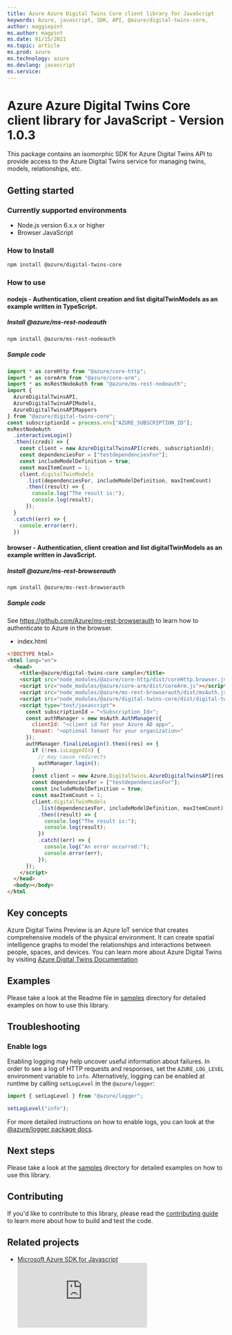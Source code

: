 ```yaml
---
title: Azure Azure Digital Twins Core client library for JavaScript
keywords: Azure, javascript, SDK, API, @azure/digital-twins-core, 
author: maggiepint
ms.author: magpint
ms.date: 01/15/2021
ms.topic: article
ms.prod: azure
ms.technology: azure
ms.devlang: javascript
ms.service: 
---
```


# Azure Azure Digital Twins Core client library for JavaScript - Version 1.0.3 


This package contains an isomorphic SDK for Azure Digital Twins API to provide access to the Azure Digital Twins service for managing twins, models, relationships, etc.

## Getting started

### Currently supported environments

- Node.js version 6.x.x or higher
- Browser JavaScript

### How to Install

```bash
npm install @azure/digital-twins-core
```

### How to use

#### nodejs - Authentication, client creation and list digitalTwinModels as an example written in TypeScript.

##### Install @azure/ms-rest-nodeauth

```bash
npm install @azure/ms-rest-nodeauth
```

##### Sample code

```typescript
import * as coreHttp from "@azure/core-http";
import * as coreArm from "@azure/core-arm";
import * as msRestNodeAuth from "@azure/ms-rest-nodeauth";
import {
  AzureDigitalTwinsAPI,
  AzureDigitalTwinsAPIModels,
  AzureDigitalTwinsAPIMappers
} from "@azure/digital-twins-core";
const subscriptionId = process.env["AZURE_SUBSCRIPTION_ID"];
msRestNodeAuth
  .interactiveLogin()
  .then((creds) => {
    const client = new AzureDigitalTwinsAPI(creds, subscriptionId);
    const dependenciesFor = ["testdependenciesFor"];
    const includeModelDefinition = true;
    const maxItemCount = 1;
    client.digitalTwinModels
      .list(dependenciesFor, includeModelDefinition, maxItemCount)
      .then((result) => {
        console.log("The result is:");
        console.log(result);
      });
  }
  .catch((err) => {
    console.error(err);
  })
```

#### browser - Authentication, client creation and list digitalTwinModels as an example written in JavaScript.

##### Install @azure/ms-rest-browserauth

```bash
npm install @azure/ms-rest-browserauth
```

##### Sample code

See https://github.com/Azure/ms-rest-browserauth to learn how to authenticate to Azure in the browser.

- index.html

```html
<!DOCTYPE html>
<html lang="en">
  <head>
    <title>@azure/digital-twins-core sample</title>
    <script src="node_modules/@azure/core-http/dist/coreHttp.browser.js"></script>
    <script src="node_modules/@azure/core-arm/dist/coreArm.js"></script>
    <script src="node_modules/@azure/ms-rest-browserauth/dist/msAuth.js"></script>
    <script src="node_modules/@azure/digital-twins-core/dist/digital-twins-core.js"></script>
    <script type="text/javascript">
      const subscriptionId = "<Subscription_Id>";
      const authManager = new msAuth.AuthManager({
        clientId: "<client id for your Azure AD app>",
        tenant: "<optional tenant for your organization>"
      });
      authManager.finalizeLogin().then((res) => {
        if (!res.isLoggedIn) {
          // may cause redirects
          authManager.login();
        }
        const client = new Azure.Digitaltwins.AzureDigitalTwinsAPI(res.creds, subscriptionId);
        const dependenciesFor = ["testdependenciesFor"];
        const includeModelDefinition = true;
        const maxItemCount = 1;
        client.digitalTwinModels
          .list(dependenciesFor, includeModelDefinition, maxItemCount)
          .then((result) => {
            console.log("The result is:");
            console.log(result);
          })
          .catch((err) => {
            console.log("An error occurred:");
            console.error(err);
          });
      });
    </script>
  </head>
  <body></body>
</html
```

## Key concepts

Azure Digital Twins Preview is an Azure IoT service that creates comprehensive models of the physical environment. It can create spatial intelligence graphs to model the relationships and interactions between people, spaces, and devices.
You can learn more about Azure Digital Twins by visiting [Azure Digital Twins Documentation](https://docs.microsoft.com/azure/digital-twins/)

## Examples

Please take a look at the Readme file in
[samples](https://github.com/Azure/azure-sdk-for-js/tree/@azure/digital-twins-core_1.0.3/sdk/digitaltwins/digital-twins-core/samples)
directory for detailed examples on how to use this library.

## Troubleshooting

### Enable logs

Enabling logging may help uncover useful information about failures. In order to see a log of HTTP requests and responses, set the `AZURE_LOG_LEVEL` environment variable to `info`. Alternatively, logging can be enabled at runtime by calling `setLogLevel` in the `@azure/logger`:

```javascript
import { setLogLevel } from "@azure/logger";

setLogLevel("info");
```

For more detailed instructions on how to enable logs, you can look at the [@azure/logger package docs](https://github.com/Azure/azure-sdk-for-js/tree/@azure/digital-twins-core_1.0.3/sdk/core/logger).

## Next steps

Please take a look at the
[samples](https://github.com/Azure/azure-sdk-for-js/tree/@azure/digital-twins-core_1.0.3/sdk/digitaltwins/digital-twins-core/samples)
directory for detailed examples on how to use this library.

## Contributing

If you'd like to contribute to this library, please read the [contributing guide](https://github.com/Azure/azure-sdk-for-js/blob/@azure/digital-twins-core_1.0.3/CONTRIBUTING.md) to learn more about how to build and test the code.

## Related projects

- [Microsoft Azure SDK for Javascript](https://github.com/Azure/azure-sdk-for-js)
  ![Impressions](https://github.com/Azure/azure-sdk-for-js/tree/@azure/digital-twins-core_1.0.3/sdk/digitaltwins/digital-twins-core/README.md)

